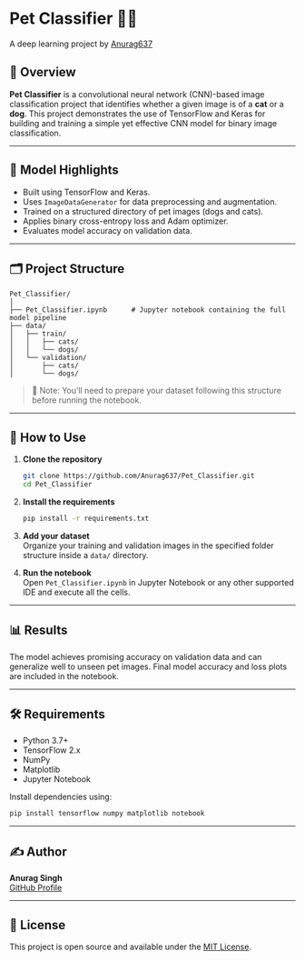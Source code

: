 
# Pet Classifier 🐶🐱  
A deep learning project by [Anurag637](https://github.com/Anurag637)

## 📌 Overview

**Pet Classifier** is a convolutional neural network (CNN)-based image classification project that identifies whether a given image is of a **cat** or a **dog**. This project demonstrates the use of TensorFlow and Keras for building and training a simple yet effective CNN model for binary image classification.

---

## 🧠 Model Highlights

- Built using TensorFlow and Keras.
- Uses `ImageDataGenerator` for data preprocessing and augmentation.
- Trained on a structured directory of pet images (dogs and cats).
- Applies binary cross-entropy loss and Adam optimizer.
- Evaluates model accuracy on validation data.

---

## 🗂️ Project Structure

```
Pet_Classifier/
│
├── Pet_Classifier.ipynb      # Jupyter notebook containing the full model pipeline
├── data/
│   ├── train/
│   │   ├── cats/
│   │   └── dogs/
│   └── validation/
│       ├── cats/
│       └── dogs/
```

> 📌 Note: You’ll need to prepare your dataset following this structure before running the notebook.

---

## 🚀 How to Use

1. **Clone the repository**
   ```bash
   git clone https://github.com/Anurag637/Pet_Classifier.git
   cd Pet_Classifier
   ```

2. **Install the requirements**
   ```bash
   pip install -r requirements.txt
   ```

3. **Add your dataset**  
   Organize your training and validation images in the specified folder structure inside a `data/` directory.

4. **Run the notebook**  
   Open `Pet_Classifier.ipynb` in Jupyter Notebook or any other supported IDE and execute all the cells.

---

## 📊 Results

The model achieves promising accuracy on validation data and can generalize well to unseen pet images. Final model accuracy and loss plots are included in the notebook.

---

## 🛠️ Requirements

- Python 3.7+
- TensorFlow 2.x
- NumPy
- Matplotlib
- Jupyter Notebook

Install dependencies using:

```bash
pip install tensorflow numpy matplotlib notebook
```

---

## ✍️ Author

**Anurag Singh**  
[GitHub Profile](https://github.com/Anurag637)

---

## 📜 License

This project is open source and available under the [MIT License](LICENSE).
